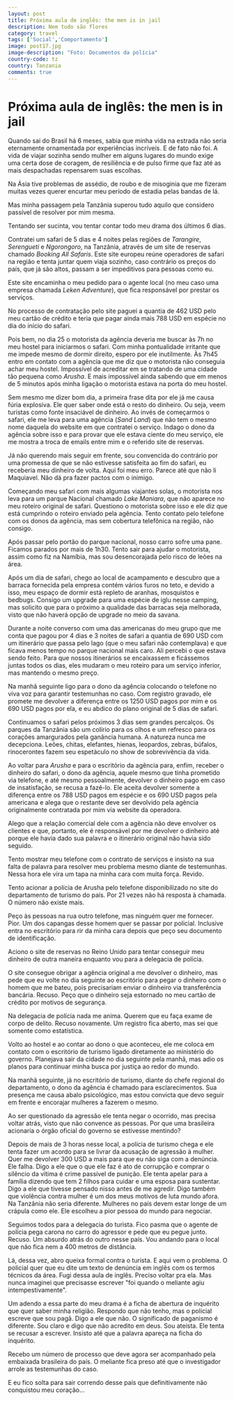 ```yaml
---
layout: post
title: Próxima aula de inglês: the men is in jail 
description: Nem tudo são flores
category: travel
tags: ['Social','Comportamento']
image: post17.jpg
image-description: "Foto: Documentos da polícia"
country-code: tz
country: Tanzania
comments: true
---
```



# Próxima aula de inglês: the men is in jail

Quando sai do Brasil há 6 meses, sabia que minha vida na estrada não seria eternamente ornamentada por experiências incríveis. E de fato não foi. A vida de viajar sozinha sendo mulher em alguns lugares do mundo exige uma certa dose de coragem, de resiliência e de pulso firme que faz até as mais despachadas repensarem suas escolhas. 

Na Ásia tive problemas de assédio, de roubo e de misoginia que me fizeram muitas vezes querer encurtar meu período de estadia pelas bandas de lá. 

Mas minha passagem pela Tanzânia superou tudo aquilo que considero passível de resolver por mim mesma.

Tentando ser sucinta, vou tentar contar todo meu drama dos últimos 6 dias.

Contratei um safari de 5 dias e 4 noites pelas regiões de *Tarangire*, *Serengueti* e *Ngorongoro*, na Tanzânia, através de um site de reservas chamado *Booking All Safaris*. Este site europeu reúne operadores de safari na região e tenta juntar quem viaja sozinho, caso contrário os preços do país, que já são altos, passam a ser impeditivos para pessoas como eu. 

Este site encaminha o meu pedido para o agente local (no meu caso uma empresa chamada *Leken Adventure*), que fica responsável por prestar os serviços. 

No processo de contratação pelo site paguei a quantia de 462 USD pelo meu cartão de crédito e teria que pagar ainda mais 788 USD em espécie no dia do início do safari.

Pois bem, no dia 25 o motorista da agência deveria me buscar às 7h no meu hostel para iniciarmos o safari. Com minha pontualidade irritante que me impede mesmo de dormir direito, espero por ele inutilmente. Às 7h45 entro em contato com a agência que me diz que o 
motorista não conseguia achar meu hostel. Impossível de acreditar em se tratando de uma cidade tão pequena como *Arusha*. E mais impossível ainda sabendo que em menos de 5 minutos após minha ligação o motorista estava na porta do meu hostel. 

Sem mesmo me dizer bom dia, a primeira frase dita por ele já me causa fúria explosiva. Ele quer saber onde está o resto do dinheiro. Ou seja, veem turistas como fonte insaciável de dinheiro. Ao invés de começarmos o safari, ele me leva para uma agência (*Sand Land*) que não tem o mesmo nome daquela do website em que contratei o serviço. Indago o dono da agência sobre isso e para provar que ele estava ciente do meu serviço, ele me mostra a troca de emails entre mim e o referido site de reservas. 

Já não querendo mais seguir em frente, sou convencida do contrário por uma promessa de que se não estivesse satisfeita ao fim do safari, eu receberia meu dinheiro de volta. Aqui foi meu erro. Parece até que não li Maquiavel. Não dá pra fazer pactos com o inimigo. 

Começando meu safari com mais algumas viajantes solas, o motorista nos leva para um parque Nacional chamado *Lake Maniara*, que não aparece no meu roteiro original de safari. Questiono o motorista sobre isso e ele diz que está cumprindo o roteiro enviado pela agência. Tento contato pelo telefone com os donos da agência, mas sem cobertura telefônica na região, não consigo. 

Após passar pelo portão do parque nacional, nosso carro sofre uma pane. Ficamos parados por mais de 1h30. Tento sair para ajudar o motorista, assim como fiz na Namíbia, mas sou desencorajada pelo risco de leões na área. 

Após um dia de safari, chego ao local de acampamento e descubro que a barraca fornecida pela empresa contém vários furos no teto, e devido a isso, meu espaço de dormir está repleto de aranhas, mosquistos e bedbugs. Consigo um upgrade para uma espécie de iglu nesse camping, mas solicito que para o próximo a qualidade das barracas seja melhorada, visto que não haverá opção de upgrade no meio da savana. 

Durante a noite converso com uma das americanas do meu grupo que me conta que pagou por 4 dias e 3 noites de safari a quantia de 690 USD com um itinerário que passa pelo lago (que o meu safari não contemplava) e que ficava menos tempo no parque nacional mais caro. Ali percebi o que estava sendo feito. Para que nossos itinerários se encaixassem e ficássemos juntas todos os dias, eles mudaram o meu roteiro para um serviço inferior, mas mantendo o mesmo preço.

Na manhã seguinte ligo para o dono da agência colocando o telefone no viva voz para garantir testemunhas no caso. Com registro gravado, ele promete me devolver a diferença entre os 1250 USD pagos por mim e os 690 USD pagos por ela, e eu abdico do plano original de 5 dias de safari.

Continuamos o safari pelos próximos 3 dias sem grandes percalços. Os parques da Tanzânia são um colírio para os olhos e um refresco para os corações amargurados pela ganância humana. A natureza nunca me decepciona. Leões, chitas, elefantes, hienas, leopardos, zebras, búfalos, rinocerontes fazem seu espetáculo no show de sobrevivência da vida. 

Ao voltar para *Arusha* e para o escritório da agência para, enfim, receber o dinheiro do safari, o dono da agência, aquele mesmo que tinha prometido via telefone, e até mesmo pessoalmente, devolver o dinheiro pago em caso de insatisfação, se recusa a fazê-lo. Ele aceita devolver somente a diferença entre os 788 USD pagos em espécie e os 690 USD pagos pela americana e alega que o restante deve ser devolvido pela agência originalmente contratada por mim via website da operadora. 

Alego que a relação comercial dele com a agência não deve envolver os clientes e que, portanto, ele é responsável por me devolver o dinheiro até porque ele havia dado sua palavra e o itinerário original não havia sido seguido. 

Tento mostrar meu telefone com o contrato de serviços e insisto na sua falta de palavra para resolver meu problema mesmo diante de testemunhas. Nessa hora ele vira um tapa na minha cara com muita força. Revido. 

Tento acionar a polícia de Arusha pelo telefone disponibilizado no site do departamento de turismo do país. Por 21 vezes não há resposta à chamada. O número não existe mais. 

Peço às pessoas na rua outro telefone, mas ninguém quer me fornecer. Pior. Um dos capangas desse homem quer se passar por policial. Inclusive entra no escritório para rir da minha cara depois que peço seu documento de identificação.

Aciono o site de reservas no Reino Unido para tentar conseguir meu dinheiro de outra maneira enquanto vou para a delegacia de polícia. 

O site consegue obrigar a agência original a me devolver o dinheiro, mas pede que eu volte no dia seguinte ao escritório para pegar o dinheiro com o homem que me bateu, pois precisariam enviar o dinheiro via transferência bancária. Recuso. Peço que o dinheiro seja estornado no meu cartão de crédito por motivos de segurança. 

Na delegacia de polícia nada me anima. Querem que eu faça exame de corpo de delito. Recuso novamente. Um registro fica aberto, mas sei que somente como estatística.

Volto ao hostel e ao contar ao dono o que aconteceu, ele me coloca em contato com o escritório de turismo ligado diretamente ao ministério do governo. Planejava sair da cidade no dia seguinte pela manhã, mas adio os planos para continuar minha busca por justiça ao redor do mundo.

Na manhã seguinte, já no escritório de turismo, diante do chefe regional do departamento, o dono da agência é chamado para esclarecimentos. Sua presença me causa abalo psicológico, mas estou convicta que devo seguir em frente e encorajar mulheres a fazerem o mesmo.

Ao ser questionado da agressão ele tenta negar o ocorrido, mas precisa voltar atrás, visto que não convence as pessoas. Por que uma brasileira acionaria o órgão oficial do governo se estivesse mentindo?

Depois de mais de 3 horas nesse local, a polícia de turismo chega e ele tenta fazer um acordo para se livrar da acusação de agressão à mulher. Quer me devolver 300 USD a mais para que eu não siga com a denúncia. Ele falha. Digo a ele que o que ele faz é ato de corrupção e comprar o silêncio da vítima é crime passível de punição. Ele tenta apelar para a família dizendo que tem 2 filhos para cuidar e uma esposa para sustentar. Digo a ele que tivesse pensado nisso antes de me agredir. Digo também que violência contra mulher é um dos meus motivos de luta mundo afora. Na Tanzânia não seria diferente. Mulheres no país devem estar longe de um crápula como ele. Ele escolheu a pior pessoa do mundo para negociar. 

Seguimos todos para a delegacia do turista. Fico pasma que o agente de polícia pega carona no carro do agressor e pede que eu pegue junto. Recuso. Um absurdo atrás do outro nesse país. Vou andando para o local que não fica nem a 400 metros de distância.

Lá, dessa vez, abro queixa formal contra o turista. E aqui vem o problema. O policial quer que eu dite um texto de denúncia em inglês com os termos técnicos da área. Fugi dessa aula de inglês. Preciso voltar pra ela. Mas nunca imaginei que precisasse escrever "foi quando o meliante agiu intempestivamente".

Um adendo a essa parte do meu drama é a ficha de abertura de inquérito que quer saber minha religião. Respondo que não tenho, mas o policial escreve que sou pagã. Digo a ele que não. O significado de paganismo é diferente. Sou claro e digo que não acredito em deus. Sou ateísta. Ele tenta se recusar a escrever. Insisto até que a palavra apareça na ficha do inquérito. 

Recebo um número de processo que deve agora ser acompanhado pela embaixada brasileira do país. O meliante fica preso até que o investigador arrole as testemunhas do caso. 

E eu fico solta para sair correndo desse país que definitivamente não conquistou meu coração...


